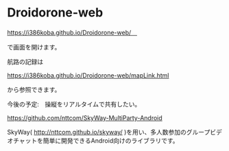 # Droidorone-web
https://i386koba.github.io/Droidorone-web/　

で画面を開けます。

航路の記録は

https://i386koba.github.io/Droidorone-web/mapLink.html 

から参照できます。

今後の予定:　操縦をリアルタイムで共有したい。

https://github.com/nttcom/SkyWay-MultiParty-Android

SkyWay( http://nttcom.github.io/skyway/ )を用い、多人数参加のグループビデオチャットを簡単に開発できるAndroid向けのライブラリです。

